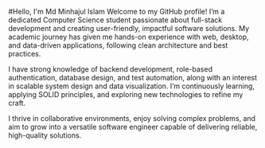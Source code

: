 #Hello, I'm Md Minhajul Islam
Welcome to my GitHub profile! I’m a dedicated Computer Science student passionate about full-stack development and creating user-friendly, impactful software solutions. My academic journey has given me hands-on experience with web, desktop, and data-driven applications, following clean architecture and best practices.

I have strong knowledge of backend development, role-based authentication, database design, and test automation, along with an interest in scalable system design and data visualization. I’m continuously learning, applying SOLID principles, and exploring new technologies to refine my craft.

I thrive in collaborative environments, enjoy solving complex problems, and aim to grow into a versatile software engineer capable of delivering reliable, high-quality solutions.
